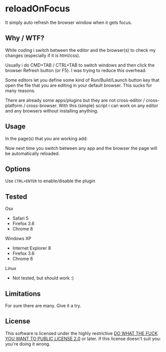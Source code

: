 # reloadOnFocus
It simply auto refresh the browser window when it gets focus.




## Why / WTF?
While coding i switch between the editor and the browser(s) to check my changes (especially if it is html/css).

Usually i do CMD+TAB / CTRL+TAB to switch windows and then click the browser
Refresh button (or F5).
I was trying to reduce this overhead.

Some editors let you define some kind of Run/Build/Launch button key that open the file that you are editing
in your default browser.
This sucks for many reasons.

There are already some apps/plugins but they are not cross-editor / cross-platform / cross-browser.
With this (simple) script i can work on any editor and any browsers without installing anything.





## Usage
In the page(s) that you are working add:
    <script type="text/javascript" src="http://os.hugorodrigues.com/reloadOnFocus.js"></script>

Now next time you switch between any app and the browser the page will be automatically reloaded.


## Options
Use `CTRL+ENTER` to enable/disable the plugin




## Tested
Osx

* Safari 5
* Firefox 3.6
* Chrome 8

Windows XP

* Internet Explorer 8
* Firefox 3.6
* Chrome 8

Linux

* Not tested, but should work :)


## Limitations
For sure there are many. Give it a try.

## License
This software is licensed under the highly restrictive <a href="http://en.wikipedia.org/wiki/WTFPL">DO WHAT THE FUCK YOU WANT TO PUBLIC LICENSE 2.0</a> or later.
If this license doesn't suit you: you're doing it wrong.


